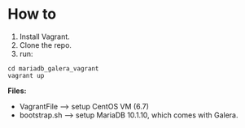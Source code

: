 **How to**
=========================
1. Install Vagrant.
2. Clone the repo.
3. run:
```
cd mariadb_galera_vagrant
vagrant up
```

**Files:**
 * VagrantFile   --> setup CentOS VM (6.7)
 * bootstrap.sh  --> setup MariaDB 10.1.10, which comes with Galera.

